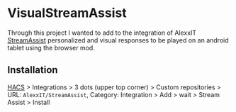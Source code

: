 # VisualStreamAssist
Through this project I wanted to add to the integration of AlexxIT [StreamAssist](https://github.com/AlexxIT/StreamAssist) personalized and visual responses to be played on an android tablet using the browser mod.
## Installation

[HACS](https://hacs.xyz/) > Integrations > 3 dots (upper top corner) > Custom repositories > URL: `AlexxIT/StreamAssist`, Category: Integration > Add > wait > Stream Assist > Install

